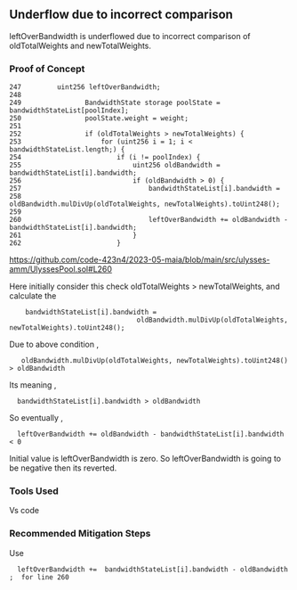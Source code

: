## Underflow due to incorrect comparison

leftOverBandwidth is underflowed due to incorrect comparison of oldTotalWeights and newTotalWeights. 

### Proof of Concept

    247         uint256 leftOverBandwidth;
    248        
    249                BandwidthState storage poolState = bandwidthStateList[poolIndex];
    250                poolState.weight = weight;
    251        
    252                if (oldTotalWeights > newTotalWeights) {
    253                    for (uint256 i = 1; i < bandwidthStateList.length;) {
    254                        if (i != poolIndex) {
    255                            uint256 oldBandwidth = bandwidthStateList[i].bandwidth;
    256                            if (oldBandwidth > 0) {
    257                                bandwidthStateList[i].bandwidth =
    258                                    oldBandwidth.mulDivUp(oldTotalWeights, newTotalWeights).toUint248();
    259        
    260                                leftOverBandwidth += oldBandwidth - bandwidthStateList[i].bandwidth;
    261                            }
    262                        }


https://github.com/code-423n4/2023-05-maia/blob/main/src/ulysses-amm/UlyssesPool.sol#L260


Here initially consider this check oldTotalWeights > newTotalWeights, and calculate the 

        bandwidthStateList[i].bandwidth =
                                    oldBandwidth.mulDivUp(oldTotalWeights, newTotalWeights).toUint248();
                                    
Due to above condition , 

       oldBandwidth.mulDivUp(oldTotalWeights, newTotalWeights).toUint248()  > oldBandwidth
       
Its meaning , 

      bandwidthStateList[i].bandwidth > oldBandwidth

So eventually , 

      leftOverBandwidth += oldBandwidth - bandwidthStateList[i].bandwidth < 0 

 Initial value is leftOverBandwidth is zero. So leftOverBandwidth is going to be negative then its reverted.


### Tools Used

Vs code

### Recommended Mitigation Steps

Use

      leftOverBandwidth +=  bandwidthStateList[i].bandwidth - oldBandwidth ;  for line 260 

  
      
         

                                    



